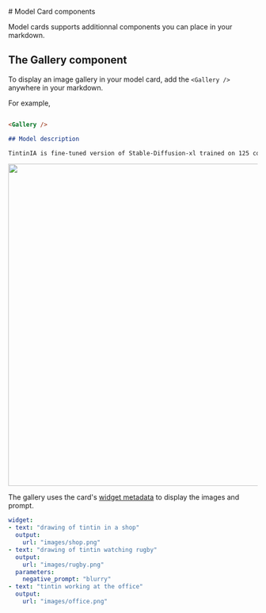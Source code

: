 # Model Card components

Model cards supports additionnal components you can place in your markdown. 

## The Gallery component

To display an image gallery in your model card, add the `<Gallery />` anywhere in your markdown. 

For example, 
```md

<Gallery />

## Model description

TintinIA is fine-tuned version of Stable-Diffusion-xl trained on 125 comics panels from Tintin album. 

```

<div class="flex justify-center">
<img width="650" src="https://huggingface.co/datasets/huggingface/documentation-images/resolve/main/hub/models-gallery.png"/>
</div>

The gallery uses the card's [widget metadata](/docs/hub/models-widgets-examples#text-to-image) to display the images and prompt.

```yaml
widget:
- text: "drawing of tintin in a shop"
  output:
    url: "images/shop.png"
- text: "drawing of tintin watching rugby"
  output:
    url: "images/rugby.png"
  parameters:
    negative_prompt: "blurry"
- text: "tintin working at the office"
  output:
    url: "images/office.png"
```
